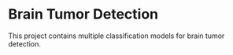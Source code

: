 # Brain Tumor Detection
This project contains multiple classification models for brain tumor detection.

